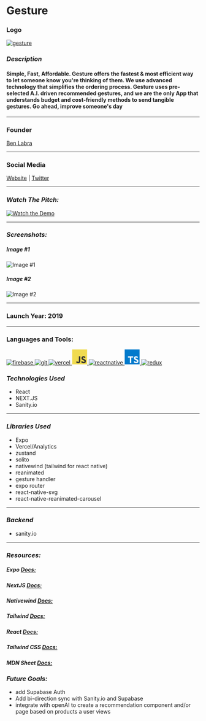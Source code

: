 # Gesture

### Logo

<style>
# p {
   align:left;
   background-color: '#fff';
  padding: 5px
}
</style>

<p> <a href="https://www.gesture.vip" target="_blank" rel="noreferrer"> <img src="https://i0.wp.com/gesture.vip/wp-content/uploads/2021/09/Gesture-Logo-Wordmark.png" alt="gesture" width="400" /> </a>
</p>

### **_Description_**

#### Simple, Fast, Affordable. Gesture offers the fastest & most efficient way to let someone know you're thinking of them. We use advanced technology that simplifies the ordering process. Gesture uses pre-selected A.I. driven recommended gestures, and we are the only App that understands budget and cost-friendly methods to send tangible gestures. Go ahead, improve someone's day

---

### Founder

[Ben Labra](https://www.linkedin.com/in/benlabra/)

---

### Social Media

[Website](https://www.gesture.vip) | [Twitter](https://www.twitter.com/sendagesture)

---

### **_Watch The Pitch:_**

[![Watch the Demo](https://vumbnail.com/574731655.jpg)](https://vimeo.com/574731655)

---

### **_Screenshots:_**

##### Image #1

![Image #1](https://i0.wp.com/gesture.vip/wp-content/uploads/2022/11/Half.png?resize=405%2C561&ssl=1)

##### Image #2

![Image #2](https://i0.wp.com/gesture.vip/wp-content/uploads/2023/02/Glinks-Gesture-Mobile-App.png?w=640&ssl=1)

---

### Launch Year: 2019

---

<h3 align="left">Languages and Tools:</h3>
<p align="left">  <a href="https://firebase.google.com/" target="_blank" rel="noreferrer"> <img src="https://www.vectorlogo.zone/logos/firebase/firebase-icon.svg" alt="firebase" width="40" height="40"/> </a> <a href="https://nextjs.org/" target="_blank" rel="noreferrer"> <img src="https://ui-lib.com/blog/wp-content/uploads/2021/12/nextjs-boilerplate-logo.png" alt="git" width="40" height="40"/> </a> <a  href="https://vercel.com" target="_blank" rel="noreferrer"> <img src="https://encrypted-tbn0.gstatic.com/images?q=tbn:ANd9GcS-vtiBy89TRfu4e7bC7WJpf1IX1TPuOvyhJw&usqp=CAU" alt="vercel" width="40" height="40" /> </a><a href="https://developer.mozilla.org/en-US/docs/Web/JavaScript" target="_blank" rel="noreferrer"> <img src="https://raw.githubusercontent.com/devicons/devicon/master/icons/javascript/javascript-original.svg" alt="javascript" width="40" height="40"/> </a>  <a href="https://reactnative.dev/" target="_blank" rel="noreferrer"> <img src="https://reactnative.dev/img/header_logo.svg" alt="reactnative" width="40" height="40"/> </a></a>  <a href="https://www.typescriptlang.org/" target="_blank" rel="noreferrer"> <img src="https://raw.githubusercontent.com/devicons/devicon/master/icons/typescript/typescript-original.svg" alt="typescript" width="40" height="40"/> </a> <a href="https://github.com/pmndrs/zustand#typescript-usage" target="_blank" rel="noreferrer"> <img src="https://img.stackshare.io/service/11559/zustand.png" alt="redux" width="40" height="40"/> </a> </p>

### **_Technologies Used_**

- React
- NEXT.JS
- Sanity.io

---

### **_Libraries Used_**

- Expo
- Vercel/Analytics
- zustand
- solito
- nativewind (tailwind for react native)
- reanimated
- gesture handler
- expo router
- react-native-svg
- react-native-reanimated-carousel

---

### **_Backend_**

- sanity.io

---

### **_Resources:_**

##### Expo [Docs:](https://docs.expo.dev/)

##### NextJS [Docs:](https://nextjs.org/docs)

##### Nativewind [Docs:](https://www.nativewind.dev/v4/getting-started/react-native)

##### Tailwind [Docs:](https://www.tailwindcss.com/)

##### React [Docs:](https://reactjs.org/docs/getting-started.html)

##### Tailwind CSS [Docs:](https://mui.com/material-ui/getting-started/overview/)

##### MDN Sheet [Docs:](https://developer.mozilla.org/en-US/docs/Web/API/Element/getBoundingClientRect)

### **_Future Goals:_**

- add Supabase Auth
- Add bi-direction sync with Sanity.io and Supabase
- integrate with openAI to create a recommendation component and/or page based on products a user views
